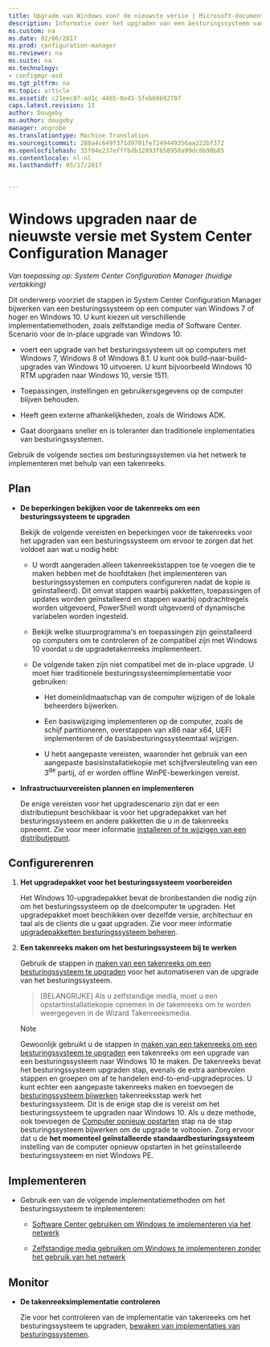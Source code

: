 ```yaml
---
title: Upgrade van Windows voor de nieuwste versie | Microsoft-documenten
description: Informatie over het upgraden van een besturingssysteem van Windows 7 of hoger en Windows 10 met Configuration Manager.
ms.custom: na
ms.date: 02/06/2017
ms.prod: configuration-manager
ms.reviewer: na
ms.suite: na
ms.technology:
- configmgr-osd
ms.tgt_pltfrm: na
ms.topic: article
ms.assetid: c21eec87-ad1c-4465-8e45-5feb60b92707
caps.latest.revision: 13
author: Dougeby
ms.author: dougeby
manager: angrobe
ms.translationtype: Machine Translation
ms.sourcegitcommit: 288a4c649f371d9701fe7249449356aa222bf372
ms.openlocfilehash: 35f04e237efffbdb12893f658950a99dc0b98b85
ms.contentlocale: nl-nl
ms.lasthandoff: 05/17/2017


---
```

# <a name="upgrade-windows-to-the-latest-version-with-system-center-configuration-manager"></a>Windows upgraden naar de nieuwste versie met System Center Configuration Manager

*Van toepassing op: System Center Configuration Manager (huidige vertakking)*

Dit onderwerp voorziet de stappen in System Center Configuration Manager bijwerken van een besturingssysteem op een computer van Windows 7 of hoger en Windows 10. U kunt kiezen uit verschillende implementatiemethoden, zoals zelfstandige media of Software Center. Scenario voor de in-place upgrade van Windows 10:  

-   voert een upgrade van het besturingssysteem uit op computers met Windows 7, Windows 8 of Windows 8.1. U kunt ook build-naar-build-upgrades van Windows 10 uitvoeren. U kunt bijvoorbeeld Windows 10 RTM upgraden naar Windows 10, versie 1511.  

-   Toepassingen, instellingen en gebruikersgegevens op de computer blijven behouden.  

-   Heeft geen externe afhankelijkheden, zoals de Windows ADK.  

-   Gaat doorgaans sneller en is toleranter dan traditionele implementaties van besturingssystemen.  

 Gebruik de volgende secties om besturingssystemen via het netwerk te implementeren met behulp van een takenreeks.  

##  <a name="BKMK_Plan"></a> Plan  

-   **De beperkingen bekijken voor de takenreeks om een besturingssysteem te upgraden**  

     Bekijk de volgende vereisten en beperkingen voor de takenreeks voor het upgraden van een besturingssysteem om ervoor te zorgen dat het voldoet aan wat u nodig hebt:  

    -   U wordt aangeraden alleen takenreeksstappen toe te voegen die te maken hebben met de hoofdtaken (het implementeren van besturingssystemen en computers configureren nadat de kopie is geïnstalleerd). Dit omvat stappen waarbij pakketten, toepassingen of updates worden geïnstalleerd en stappen waarbij opdrachtregels worden uitgevoerd, PowerShell wordt uitgevoerd of dynamische variabelen worden ingesteld.  

    -   Bekijk welke stuurprogramma's en toepassingen zijn geïnstalleerd op computers om te controleren of ze compatibel zijn met Windows 10 voordat u de upgradetakenreeks implementeert.  

    -   De volgende taken zijn niet compatibel met de in-place upgrade. U moet hier traditionele besturingssysteemimplementatie voor gebruiken:  

        -   Het domeinlidmaatschap van de computer wijzigen of de lokale beheerders bijwerken.  

        -   Een basiswijziging implementeren op de computer, zoals de schijf partitioneren, overstappen van x86 naar x64, UEFI implementeren of de basisbesturingssysteemtaal wijzigen.  

        -   U hebt aangepaste vereisten, waaronder het gebruik van een aangepaste basisinstallatiekopie met schijfversleuteling van een 3<sup>de</sup> partij, of er worden offline WinPE-bewerkingen vereist.  

-   **Infrastructuurvereisten plannen en implementeren**  

     De enige vereisten voor het upgradescenario zijn dat er een distributiepunt beschikbaar is voor het upgradepakket van het besturingssysteem en andere pakketten die u in de takenreeks opneemt. Zie voor meer informatie [installeren of te wijzigen van een distributiepunt](../../core/servers/deploy/configure/install-and-configure-distribution-points.md).

##  <a name="BKMK_Configure"></a> Configurerenren  

1.  **Het upgradepakket voor het besturingssysteem voorbereiden**  

     Het Windows 10-upgradepakket bevat de bronbestanden die nodig zijn om het besturingssysteem op de doelcomputer te upgraden. Het upgradepakket moet beschikken over dezelfde versie, architectuur en taal als de clients die u gaat upgraden.  Zie voor meer informatie [upgradepakketten besturingssysteem beheren](../get-started/manage-operating-system-upgrade-packages.md).  

2.  **Een takenreeks maken om het besturingssysteem bij te werken**  

     Gebruik de stappen in [maken van een takenreeks om een besturingssysteem te upgraden](create-a-task-sequence-to-upgrade-an-operating-system.md) voor het automatiseren van de upgrade van het besturingssysteem.  

    > [BELANGRIJKE] Als u zelfstandige media, moet u een opstartinstallatiekopie opnemen in de takenreeks om te worden weergegeven in de Wizard Takenreeksmedia.


    > [!NOTE]  
    >  Gewoonlijk gebruikt u de stappen in [maken van een takenreeks om een besturingssysteem te upgraden](create-a-task-sequence-to-upgrade-an-operating-system.md) een takenreeks om een upgrade van een besturingssysteem naar Windows 10 te maken. De takenreeks bevat het besturingssysteem upgraden stap, evenals de extra aanbevolen stappen en groepen om af te handelen end-to-end-upgradeproces. U kunt echter een aangepaste takenreeks maken en toevoegen de [besturingssysteem bijwerken](../understand/task-sequence-steps.md#BKMK_UpgradeOS) takenreeksstap werk het besturingssysteem. Dit is de enige stap die is vereist om het besturingssysteem te upgraden naar Windows 10. Als u deze methode, ook toevoegen de [Computer opnieuw opstarten](../understand/task-sequence-steps.md#a-namebkmkrestartcomputera-restart-computer) stap na de stap besturingssysteem bijwerken om de upgrade te voltooien. Zorg ervoor dat u de **het momenteel geïnstalleerde standaardbesturingssysteem** instelling van de computer opnieuw opstarten in het geïnstalleerde besturingssysteem en niet Windows PE.  

##  <a name="BKMK_Deploy"></a> Implementeren  

-   Gebruik een van de volgende implementatiemethoden om het besturingssysteem te implementeren:  

    -   [Software Center gebruiken om Windows te implementeren via het netwerk](use-software-center-to-deploy-windows-over-the-network.md)  

    -   [Zelfstandige media gebruiken om Windows te implementeren zonder het gebruik van het netwerk](use-stand-alone-media-to-deploy-windows-without-using-the-network.md)  

## <a name="monitor"></a>Monitor  

-   **De takenreeksimplementatie controleren**  

     Zie voor het controleren van de implementatie van takenreeks om het besturingssysteem te upgraden, [bewaken van implementaties van besturingssystemen](monitor-operating-system-deployments.md).  

